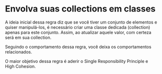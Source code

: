 # Envolva suas collections em classes

A ideia inicial dessa regra diz que se você tiver um conjunto de elementos e quiser manipulá-los, é necessário criar uma classe dedicada (collection) apenas para este conjunto. Assim, ao atualizar aquele valor, com certeza será em sua collection.

Seguindo o comportamento dessa regra, você deixa os comportamentos relacionados.

O maior objetivo dessa regra é aderir o Single Responsibility Principle e High Cohesion.
